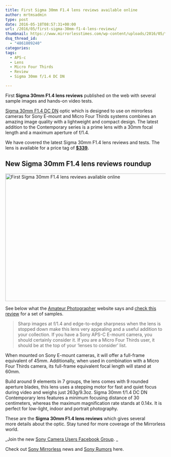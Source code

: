 ```yaml
---
title: First Sigma 30mm F1.4 lens reviews available online
author: mrtmsadmin
type: post
date: 2016-05-18T08:57:31+00:00
url: /2016/05/first-sigma-30mm-f1-4-lens-reviews/
thumbnail: https://www.mirrorlesstimes.com/wp-content/uploads/2016/05/first-sigma-30mm-f1-4-lens-reviews.jpg
dsq_thread_id:
  - "4861809240"
categories:
tags:
  - APS-c
  - Lens
  - Micro Four Thirds
  - Review
  - Sigma 30mm f/1.4 DC DN

---
```

First **Sigma 30mm F1.4 lens reviews** published on the web with several sample images and hands-on video tests.

[Sigma 30mm F1.4 DC DN][1] optic which is designed to use on mirrorless cameras for Sony E-mount and Micro Four Thirds systems combines an amazing image quality with a lightweight and compact design. The latest addition to the Contemporary series is a prime lens with a 30mm focal length and a maximum aperture of f/1.4.

We have covered the latest Sigma 30mm F1.4 lens reviews and tests. The lens is available for a price tag of **<a href="http://amzn.to/1VVhrx1" target="_blank" rel="external nofollow noopener">$339</a>.**<!--more-->

## New Sigma 30mm F1.4 lens reviews roundup

<img class="alignnone wp-image-243 size-full" title="First Sigma 30mm F1.4 lens reviews available online" src="https://i2.wp.com/www.mirrorlesstimes.com/wp-content/uploads/2016/05/first-sigma-30mm-f1-4-lens-reviews.jpg?resize=600%2C400&#038;ssl=1" alt="First Sigma 30mm F1.4 lens reviews available online" width="600" height="400" srcset="https://i2.wp.com/www.mirrorlesstimes.com/wp-content/uploads/2016/05/first-sigma-30mm-f1-4-lens-reviews.jpg?w=900&ssl=1 900w, https://i2.wp.com/www.mirrorlesstimes.com/wp-content/uploads/2016/05/first-sigma-30mm-f1-4-lens-reviews.jpg?resize=300%2C200&ssl=1 300w, https://i2.wp.com/www.mirrorlesstimes.com/wp-content/uploads/2016/05/first-sigma-30mm-f1-4-lens-reviews.jpg?resize=768%2C512&ssl=1 768w" sizes="(max-width: 600px) 100vw, 600px" data-recalc-dims="1" /> 

See below what the <a href="http://www.amateurphotographer.co.uk/reviews/lenses/sigma-30mm-f1-4-dc-dn-review" target="_blank" rel="external nofollow noopener">Amateur Photographer</a> website says and <a href="http://www.alinpopescu.eu/blog/review-sigma-30-f1-4-dc-dn-contemporary/" target="_blank" rel="external nofollow noopener">check this review</a> for a set of samples.

> Sharp images at f/1.4 and edge-to-edge sharpness when the lens is stopped down make this lens very appealing and a useful addition to your collection. If you have a Sony APS-C E-mount camera, you should certainly consider it. If you are a Micro Four Thirds user, it should be at the top of your ‘lenses to consider’ list.





When mounted on Sony E-mount cameras, it will offer a full-frame equivalent of 45mm. Additionally, when used in combination with a Micro Four Thirds camera, its full-frame equivalent focal length will stand at 60mm.

Build around 9 elements in 7 groups, the lens comes with 9 rounded aperture blades, this lens uses a stepping motor for fast and quiet focus during video and weighs just 263g/9.3oz. Sigma 30mm f/1.4 DC DN Contemporary lens features a minimum focusing distance of 30 centimeters, whereas the maximum magnification rate stands at 0.14x. It is perfect for low-light, indoor and portrait photography.

These are the **Sigma 30mm F1.4 lens reviews** which gives several more details about the optic. Stay tuned for more coverage of the Mirrorless world.

_Join the new <a href="https://www.facebook.com/groups/1637646316495210/" target="_blank" rel="nofollow noopener noreferrer">Sony Camera Users Facebook Group</a>. _

Check out <a href="https://www.mirrorlesstimes.com/tags/sony-mirrorless/" target="_blank" rel="noopener">Sony Mirrorless</a> news and <a href="https://www.dailycameranews.com/tag/sony-rumors/" target="_blank" rel="noopener">Sony Rumors</a> here.

 [1]: https://www.mirrorlesstimes.com/tags/sigma-30mm-f-1-4-dc-dn/